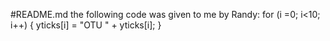 #README.md
the following code was given to me by Randy:
for (i =0; i<10; i++) {
  yticks[i] = "OTU " + yticks[i];
}
